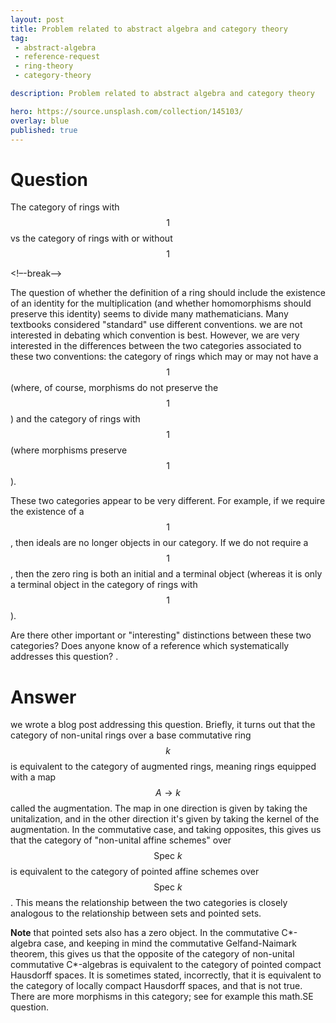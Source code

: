 ```yaml
---
layout: post
title: Problem related to abstract algebra and category theory
tag:
 - abstract-algebra
 - reference-request
 - ring-theory
 - category-theory

description: Problem related to abstract algebra and category theory

hero: https://source.unsplash.com/collection/145103/
overlay: blue 
published: true
---
```


# Question 

The category of rings with $$1$$ vs the category of rings with or without $$1$$

<!–-break-–>


The question of whether the definition of a ring should include the existence of an identity for the multiplication (and whether homomorphisms should preserve this identity) seems to divide many mathematicians.
 Many textbooks considered "standard" use different conventions.
 we are  not interested in debating which convention is best.
 However, we are  very interested in the differences between the two categories associated to these two conventions: the category of rings which may or may not have a $$1$$ (where, of course, morphisms do not preserve the $$1$$) and the category of rings with $$1$$ (where morphisms preserve $$1$$).
 
These two categories appear to be very different.
 For example, if we require the existence of a $$1$$, then ideals are no longer objects in our category.
 If we do not require a $$1$$, then the zero ring is both an initial and a terminal object (whereas it is only a terminal object in the category of rings with $$1$$).

Are there other important or "interesting" distinctions between these two categories? Does anyone know of a reference which systematically addresses this question?
.


# Answer 


we wrote a blog post addressing this question. Briefly, it turns out that the category of non-unital rings over a base commutative ring $$k$$ is equivalent to the category of augmented rings, meaning rings equipped with a map $$A \to k$$ called the augmentation. The map in one direction is given by taking the unitalization, and in the other direction it's given by taking the kernel of the augmentation. 
In the commutative case, and taking opposites, this gives us that the category of "non-unital affine schemes" over $$\text{Spec } k$$ is equivalent to the category of pointed affine schemes over $$\text{Spec } k$$. This means the relationship between the two categories is closely analogous to the relationship between sets and pointed sets. 

**Note** that pointed sets also has a zero object. 
In the commutative C*-algebra case, and keeping in mind the commutative Gelfand-Naimark theorem, this gives us that the opposite of the category of non-unital commutative C*-algebras is equivalent to the category of pointed compact Hausdorff spaces. It is sometimes stated, incorrectly, that it is equivalent to the category of locally compact Hausdorff spaces, and that is not true. There are more morphisms in this category; see for example this math.SE question. 

